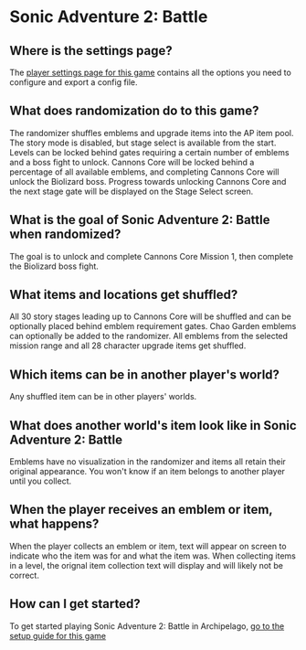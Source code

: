 # Sonic Adventure 2: Battle

## Where is the settings page?

The [player settings page for this game](../player-settings) contains all the options you need to configure and export a config file.

## What does randomization do to this game?

The randomizer shuffles emblems and upgrade items into the AP item pool. The story mode is disabled, but stage select is available from the start. Levels can be locked behind gates requiring a certain number of emblems and a boss fight to unlock. Cannons Core will be locked behind a percentage of all available emblems, and completing Cannons Core will unlock the Biolizard boss. Progress towards unlocking Cannons Core and the next stage gate will be displayed on the Stage Select screen.

## What is the goal of Sonic Adventure 2: Battle when randomized?

The goal is to unlock and complete Cannons Core Mission 1, then complete the Biolizard boss fight.

## What items and locations get shuffled?

All 30 story stages leading up to Cannons Core will be shuffled and can be optionally placed behind emblem requirement gates. Chao Garden emblems can optionally be added to the randomizer. All emblems from the selected mission range and all 28 character upgrade items get shuffled.

## Which items can be in another player's world?

Any shuffled item can be in other players' worlds.

## What does another world's item look like in Sonic Adventure 2: Battle

Emblems have no visualization in the randomizer and items all retain their original appearance. You won't know if an item belongs to another player until you collect.

## When the player receives an emblem or item, what happens?

When the player collects an emblem or item, text will appear on screen to indicate who the item was for and what the item was. When collecting items in a level, the orignal item collection text will display and will likely not be correct.

## How can I get started?

To get started playing Sonic Adventure 2: Battle in Archipelago, [go to the setup guide for this game](../../../tutorial/Sonic%20Adventure%202%20Battle/setup/en)